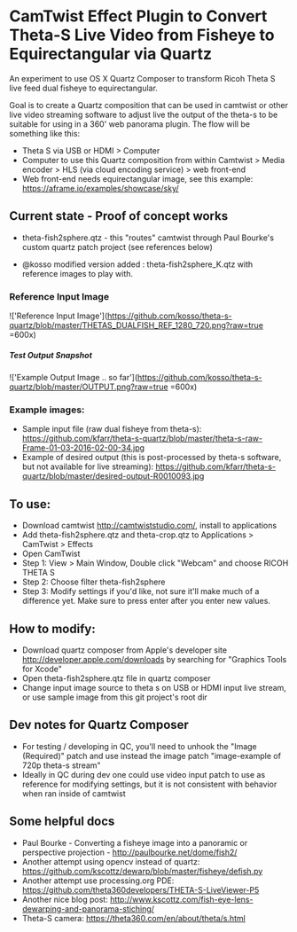 # CamTwist Effect Plugin to Convert Theta-S Live Video from Fisheye to Equirectangular via Quartz
An experiment to use OS X Quartz Composer to transform Ricoh Theta S live feed dual fisheye to equirectangular.

Goal is to create a Quartz composition that can be used in camtwist or other live video streaming software to adjust live the output of the theta-s to be suitable for using in a 360' web panorama plugin. The flow will be something like this:
* Theta S via USB or HDMI > Computer
* Computer to use this Quartz composition from within Camtwist > Media encoder > HLS (via cloud encoding service) > web front-end
* Web front-end needs equirectangular image, see this example: https://aframe.io/examples/showcase/sky/

## Current state - Proof of concept works
* theta-fish2sphere.qtz - this "routes" camtwist through Paul Bourke's custom quartz patch project (see references below)

* @kosso modified version added : theta-fish2sphere_K.qtz with reference images to play with. 


### Reference Input Image

!['Reference Input Image'](https://github.com/kosso/theta-s-quartz/blob/master/THETAS_DUALFISH_REF_1280_720.png?raw=true =600x)

##### Test Output Snapshot

!['Example Output Image .. so far'](https://github.com/kosso/theta-s-quartz/blob/master/OUTPUT.png?raw=true =600x)


### Example images: 
* Sample input file (raw dual fisheye from theta-s): https://github.com/kfarr/theta-s-quartz/blob/master/theta-s-raw-Frame-01-03-2016-02-00-34.jpg
* Example of desired output (this is post-processed by theta-s software, but not available for live streaming): https://github.com/kfarr/theta-s-quartz/blob/master/desired-output-R0010093.jpg

## To use:
* Download camtwist http://camtwiststudio.com/, install to applications
* Add theta-fish2sphere.qtz and theta-crop.qtz to Applications > CamTwist > Effects
* Open CamTwist
* Step 1: View > Main Window, Double click "Webcam" and choose RICOH THETA S
* Step 2: Choose filter theta-fish2sphere
* Step 3: Modify settings if you'd like, not sure it'll make much of a difference yet. Make sure to press enter after you enter new values.

## How to modify:
* Download quartz composer from Apple's developer site http://developer.apple.com/downloads by searching for "Graphics Tools for Xcode"
* Open theta-fish2sphere.qtz file in quartz composer
* Change input image source to theta s on USB or HDMI input live stream, or use sample image from this git project's root dir

## Dev notes for Quartz Composer
* For testing / developing in QC, you'll need to unhook the "Image (Required)" patch and use instead the image patch "image-example of 720p theta-s stream"
* Ideally in QC during dev one could use video input patch to use as reference for modifying settings, but it is not consistent with behavior when ran inside of camtwist

## Some helpful docs
* Paul Bourke - Converting a fisheye image into a panoramic or perspective projection - http://paulbourke.net/dome/fish2/
* Another attempt using opencv instead of quartz: https://github.com/kscottz/dewarp/blob/master/fisheye/defish.py
* Another attempt use processing.org PDE: https://github.com/theta360developers/THETA-S-LiveViewer-P5
* Another nice blog post: http://www.kscottz.com/fish-eye-lens-dewarping-and-panorama-stiching/
* Theta-S camera: https://theta360.com/en/about/theta/s.html
